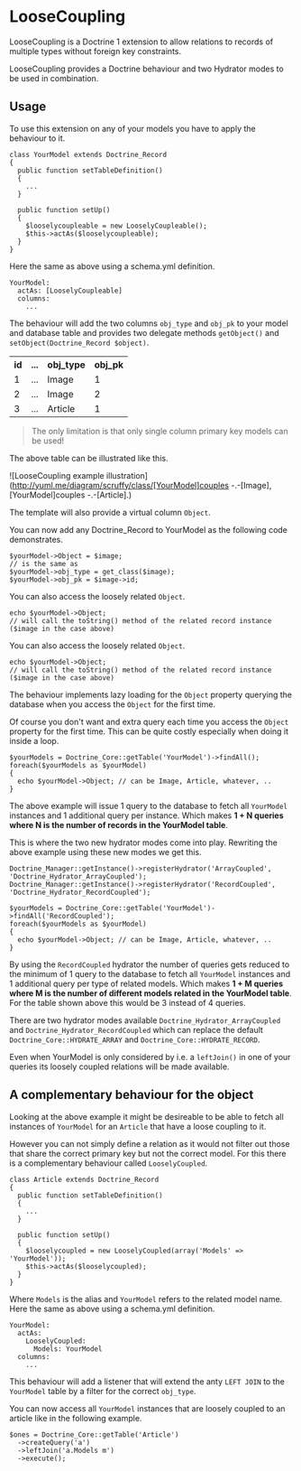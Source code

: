 # LooseCoupling

LooseCoupling is a Doctrine 1 extension to allow relations to records of multiple types without foreign key constraints.

LooseCoupling provides a Doctrine behaviour and two Hydrator modes to be used in combination.

## Usage

To use this extension on any of your models you have to apply the behaviour to it.

    class YourModel extends Doctrine_Record
    {
      public function setTableDefinition()
      {
        ...
      }

      public function setUp()
      {
        $looselycoupleable = new LooselyCoupleable();
        $this->actAs($looselycoupleable);
      }
    }

Here the same as above using a schema.yml definition.

    YourModel:
      actAs: [LooselyCoupleable]
      columns:
        ...

The behaviour will add the two columns `obj_type` and `obj_pk` to your model and database table and provides two delegate methods `getObject()` and `setObject(Doctrine_Record $object)`.

<table>
    <tr>
        <th>id</th>
        <th>...</th>
        <th>obj_type</th>
        <th>obj_pk</th>
    </tr>
    <tr>
        <td>1</td>
        <td>...</td>
        <td>Image</td>
        <td>1</td>
    </tr>
    <tr>
        <td>2</td>
        <td>...</td>
        <td>Image</td>
        <td>2</td>
    </tr>
    <tr>
        <td>3</td>
        <td>...</td>
        <td>Article</td>
        <td>1</td>
    </tr>
</table>

> The only limitation is that only single column primary key models can be used!

The above table can be illustrated like this.

![LooseCoupling example illustration](http://yuml.me/diagram/scruffy/class/[YourModel]couples -.-[Image], [YourModel]couples -.-[Article].)

The template will also provide a virtual column `Object`.

You can now add any Doctrine_Record to YourModel as the following code demonstrates.

    $yourModel->Object = $image;
    // is the same as
    $yourModel->obj_type = get_class($image);
    $yourModel->obj_pk = $image->id;

You can also access the loosely related `Object`.

    echo $yourModel->Object;
    // will call the toString() method of the related record instance ($image in the case above)

You can also access the loosely related `Object`.

    echo $yourModel->Object;
    // will call the toString() method of the related record instance ($image in the case above)

The behaviour implements lazy loading for the `Object` property querying the database when you access the `Object` for the first time.

Of course you don't want and extra query each time you access the `Object` property for the first time. This can be quite costly especially when doing it inside a loop.

    $yourModels = Doctrine_Core::getTable('YourModel')->findAll();
    foreach($yourModels as $yourModel)
    {
      echo $yourModel->Object; // can be Image, Article, whatever, ..
    }

The above example will issue 1 query to the database to fetch all `YourModel` instances and 1 additional query per instance. Which makes __1 + N queries where N is the number of records in the YourModel table__.

This is where the two new hydrator modes come into play. Rewriting the above example using these new modes we get this.

    Doctrine_Manager::getInstance()->registerHydrator('ArrayCoupled', 'Doctrine_Hydrator_ArrayCoupled');
    Doctrine_Manager::getInstance()->registerHydrator('RecordCoupled', 'Doctrine_Hydrator_RecordCoupled');

    $yourModels = Doctrine_Core::getTable('YourModel')->findAll('RecordCoupled');
    foreach($yourModels as $yourModel)
    {
      echo $yourModel->Object; // can be Image, Article, whatever, ..
    }

By using the `RecordCoupled` hydrator the number of queries gets reduced to the minimum of 1 query to the database to fetch all `YourModel` instances and 1 additional query per type of related models. Which makes __1 + M queries where M is the number of different models related in the YourModel table__. For the table shown above this would be 3 instead of 4 queries.

There are two hydrator modes available `Doctrine_Hydrator_ArrayCoupled` and `Doctrine_Hydrator_RecordCoupled` which can replace the default `Doctrine_Core::HYDRATE_ARRAY` and `Doctrine_Core::HYDRATE_RECORD`.

Even when YourModel is only considered by i.e. a `leftJoin()` in one of your queries its loosely coupled relations will be made available.

## A complementary behaviour for the object

Looking at the above example it might be desireable to be able to fetch all instances of `YourModel` for an `Article` that have a loose coupling to it.

However you can not simply define a relation as it would not filter out those that share the correct primary key but not the correct model. For this there is a complementary behaviour called `LooselyCoupled`.

    class Article extends Doctrine_Record
    {
      public function setTableDefinition()
      {
        ...
      }

      public function setUp()
      {
        $looselycoupled = new LooselyCoupled(array('Models' => 'YourModel'));
        $this->actAs($looselycoupled);
      }
    }

Where `Models` is the alias and `YourModel` refers to the related model name. Here the same as above using a schema.yml definition.


    YourModel:
      actAs:
        LooselyCoupled:
          Models: YourModel
      columns:
        ...

This behaviour will add a listener that will extend the anty `LEFT JOIN` to the `YourModel` table by a filter for the correct `obj_type`.

You can now access all `YourModel` instances that are loosely coupled to an article like in the following example.


    $ones = Doctrine_Core::getTable('Article')
      ->createQuery('a')
      ->leftJoin('a.Models m')
      ->execute();

